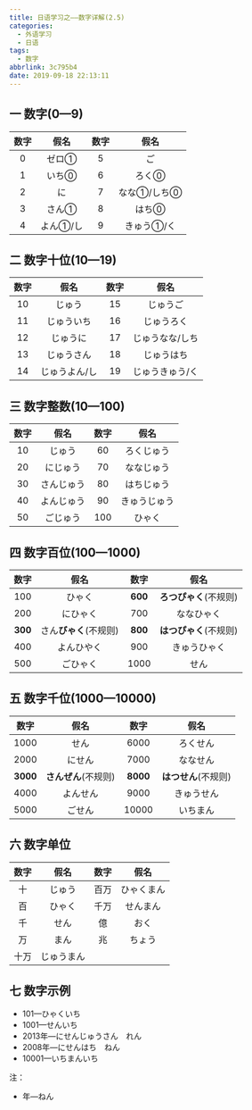 ```yaml
---
title: 日语学习之——数字详解(2.5)
categories:
  - 外语学习
  - 日语
tags:
  - 数字
abbrlink: 3c795b4
date: 2019-09-18 22:13:11
---
```

## 一 数字(0—9)
| 数字 |   假名   | 数字 |    假名     |
| :--: | :------: | :--: | :---------: |
|  0   |  ゼロ①   |  5   |     ご      |
|  1   |  いち⓪   |  6   |    ろく⓪    |
|  2   |    に    |  7   | なな①/しち⓪ |
|  3   |  さん①   |  8   |    はち⓪    |
|  4   | よん①/し |  9   | きゅう①/く  |

<!--more-->

## 二 数字十位(10—19)

| 数字 |     假名      | 数字 |      假名       |
| :--: | :-----------: | :--: | :-------------: |
|  10  |    じゅう     |  15  |    じゅうご     |
|  11  |  じゅういち   |  16  |   じゅうろく    |
|  12  |   じゅうに    |  17  | じゅうなな/しち |
|  13  |  じゅうさん   |  18  |   じゅうはち    |
|  14  | じゅうよん/し |  19  | じゅうきゅう/く |

## 三 数字整数(10—100)

| 数字 |    假名    | 数字 |     假名     |
| :--: | :--------: | :--: | :----------: |
|  10  |   じゅう   |  60  |  ろくじゅう  |
|  20  |  にじゅう  |  70  |  ななじゅう  |
|  30  | さんじゅう |  80  |  はちじゅう  |
|  40  | よんじゅう |  90  | きゅうじゅう |
|  50  |  ごじゅう  | 100  |    ひゃく    |

## 四 数字百位(100—1000)

|  数字   |          假名          |  数字   |          假名          |
| :-----: | :--------------------: | :-----: | :--------------------: |
|   100   |         ひゃく         | **600** | **ろつぴゃく**(不规则) |
|   200   |        にひゃく        |   700   |       ななひゃく       |
| **300** | さん**びゃく**(不规则) | **800** | **はつぴゃく**(不规则) |
|   400   |       よんひやく       |   900   |      きゅうひゃく      |
|   500   |        ごひゃく        |  1000   |          せん          |

## 五  数字千位(1000—10000)

|   数字   |         假名         |   数字   |         假名         |
| :------: | :------------------: | :------: | :------------------: |
|   1000   |         せん         |   6000   |       ろくせん       |
|   2000   |        にせん        |   7000   |       ななせん       |
| **3000** | **さんぜん**(不规则) | **8000** | **はつせん**(不规则) |
|   4000   |       よんせん       |   9000   |      きゅうせん      |
|   5000   |        ごせん        |  10000   |       いちまん       |

## 六  数字单位

| 数字 |    假名    | 数字 |    假名    |
| :--: | :--------: | :--: | :--------: |
|  十  |   じゅう   | 百万 | ひゃくまん |
|  百  |   ひゃく   | 千万 |  せんまん  |
|  千  |    せん    |  億  |    おく    |
|  万  |    まん    |  兆  |   ちょう   |
| 十万 | じゅうまん |      |            |

## 七  数字示例

* 101—ひゃくいち
* 1001—せんいち
* 2013年—にせんじゅうさん　れん
* 2008年—にせんはち　ねん
* 10001—いちまんいち

注：

* 年—ねん
